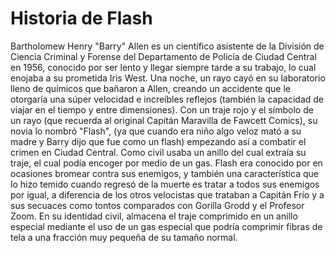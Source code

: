 # Historia de Flash


Bartholomew Henry "Barry" Allen es un científico asistente de la División de Ciencia Criminal y Forense del Departamento de Policía de Ciudad Central en 1956, conocido por ser lento y llegar siempre tarde a su trabajo, lo cual enojaba a su prometida Iris West. Una noche, un rayo cayó en su laboratorio lleno de químicos que bañaron a Allen, creando un accidente que le otorgaría una súper velocidad e increíbles reflejos (también la capacidad de viajar en el tiempo y entre dimensiones). Con un traje rojo y el símbolo de un rayo (que recuerda al original Capitán Maravilla de Fawcett Comics), su novia lo nombró "Flash", (ya que cuando era niño algo veloz mató a su madre y Barry dijo que fue como un flash) empezando así a combatir el crimen en Ciudad Central. Como civil usaba un anillo del cual extraía su traje, el cual podía encoger por medio de un gas. Flash era conocido por en ocasiones bromear contra sus enemigos, y también una característica que lo hizo temido cuando regresó de la muerte es tratar a todos sus enemigos por igual, a diferencia de los otros velocistas que trataban a Capitán Frío y a sus secuaces como tontos comparados con Gorilla Grodd y el Profesor Zoom. En su identidad civil, almacena el traje comprimido en un anillo especial mediante el uso de un gas especial que podría comprimir fibras de tela a una fracción muy pequeña de su tamaño normal.
